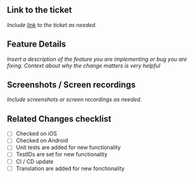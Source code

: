 ## Link to the ticket

_Include [link](https://mobelite.atlassian.net/browse/KEY-) to the ticket as needed._

## Feature Details

_Insert a description of the feature you are implementing or bug you are fixing. Context about why the change matters is very helpful_

## Screenshots / Screen recordings

_Include screenshots or screen recordings as needed._

## Related Changes checklist

- [ ] Checked on iOS
- [ ] Checked on Android
- [ ] Unit tests are added for new functionality
- [ ] TestIDs are set for new functionality
- [ ] CI / CD update
- [ ] Translation are added for new fonctionality
